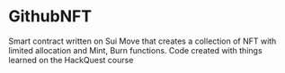 # GithubNFT
Smart contract written on Sui Move that creates a collection of NFT with limited allocation and Mint, Burn functions. Code created with things learned on the HackQuest course
